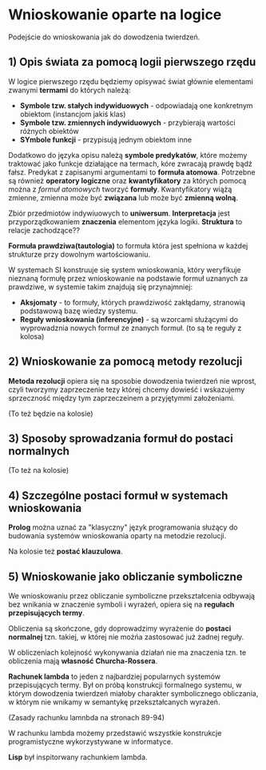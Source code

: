 # Wnioskowanie oparte na logice

Podejście do wnioskowania jak do dowodzenia twierdzeń.

## 1) Opis świata za pomocą logii pierwszego rzędu

W logice pierwszego rzędu będziemy opisywać świat głównie elementami zwanymi **termami** do których należą:
- **Symbole tzw. stałych indywiduowych** - odpowiadają one konkretnym obiektom (instancjom jakiś klas)
- **Symbole tzw. zmiennych indywiduowych** - przybierają wartości różnych obiektów
- **SYmbole funkcji** - przypisują jednym obiektom inne

Dodatkowo do języka opisu należą **symbole predykatów**, które możemy traktować jako funkcje działające na termach, kóre zwracają prawdę bądź fałsz. Predykat z zapisanymi argumentami to **formuła atomowa**. Potrzebne są również **operatory logiczne** oraz **kwantyfikatory** za których pomocą można z *formuł atomowych* tworzyć **formuły**. Kwantyfikatory wiążą zmienne, zmienna może być **związana** lub może być **zmienną wolną**.

Zbiór przedmiotów indywiuowych to **uniwersum**. **Interpretacja** jest przyporządkowaniem **znaczenia** elementom języka logiki. **Struktura** to relacje zachodzące??

**Formuła prawdziwa(tautologia)** to formuła która jest spełniona w każdej strukturze przy dowolnym wartościowaniu.

W systemach SI konstruuje się system wnioskowania, który weryfikuje nieznaną formułę przez wnioskowanie na podstawie formuł uznanych za prawdziwe, w systemie takim znajdują się przynajmniej:
- **Aksjomaty** - to formuły, których prawdziwość zakłądamy, stranowią podstawową bazę wiedzy systemu.
- **Reguły wnioskowania (inferencyjne)** - są wzorcami służącymi do wyprowadznia nowych formuł ze znanych formuł. (to są te reguły z kolosa)

## 2) Wnioskowanie za pomocą metody rezolucji

**Metoda rezolucji** opiera się na sposobie dowodzenia twierdzeń nie wprost, czyli tworzymy zaprzeczenie tezy której chcemy dowieść i wskazujemy sprzeczność między tym zaprzeczeinem a przyjętymmi założeniami.

(To też będzie na kolosie)

## 3) Sposoby sprowadzania formuł do postaci normalnych

(To też na kolosie)

## 4) Szczególne postaci formuł w systemach wnioskowania

**Prolog** można uznać za "klasyczny" język programowania służący do budowania systemów wnioskowania oparty na metodzie rezolucji.

Na kolosie też **postać klauzulowa**.

## 5) Wnioskowanie jako obliczanie symboliczne

We wnioskowaniu przez obliczanie symboliczne przekształcenia odbywają bez wnikania w znaczenie symboli i wyrażeń, opiera się na **regułach przepisujących termy**.

Obliczenia są skończone, gdy doprowadzimy wyrażenie do **postaci normalnej** tzn. takiej, w której nie możńa zastosować już żadnej reguły.

W obliczeniach kolejność wykonywania działań nie ma znaczenia tzn. te obliczenia mają **własność Churcha-Rossera**. 

**Rachunek lambda** to jeden z najbardziej popularnych systemów przepisujących termy. Był on próbą konstrukcji formalnego systemu, w którym dowodzenia twierdzeń miałoby charakter symbolicznego obliczania, w którym nie wnikamy w semantykę przekształcanych wyrażeń.

(Zasady rachunku lamnbda na stronach 89-94)

W rachunku lambda możemy przedstawić wszystkie konstrukcje programistyczne wykorzystywane w informatyce.

**Lisp** był inspitorwany rachunkiem lambda.


